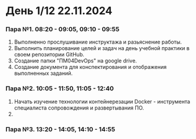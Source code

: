 # День 1/12 22.11.2024

### Пара №1. 08:20 - 09:05, 09:10 - 09:55
1. Выполненно прослушивание инструктажа и разьяснение работы.
2. Выполнить планирование целей и задач на день учебной практики в своем репозитории GitHub.
3. Создание папки "ПМ04DevOps" на google drive.
4. Создание документа для конспектирования и отображения выполненных заданий.
### Пара №2. 10:05 - 11:50, 11:05 - 12:40
1. Начать изучение технологии контейнерезации Docker - инструмента специалиста сопровождения и развертывания ПО.
2. 
### Пара №3. 13:20 - 14:05, 14:10 - 14:55
